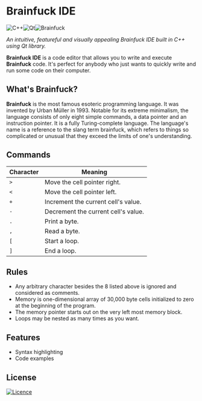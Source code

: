 # Brainfuck IDE
![C++](https://img.shields.io/badge/c++-%2300599C.svg?style=for-the-badge&logo=c%2B%2B&logoColor=white)![Qt](https://img.shields.io/badge/Qt-%23217346.svg?style=for-the-badge&logo=Qt&logoColor=white)![Brainfuck](https://img.shields.io/badge/-Brainfuck-white?style=for-the-badge)

_An intuitive, featureful and visually appealing Brainfuck IDE built in C++ using Qt library._

**Brainfuck IDE** is a code editor that allows you to write and execute **Brainfuck** code. It's perfect for anybody who just wants to quickly write and run some code  on their computer.

## What's Brainfuck?

**Brainfuck** is the most famous esoteric programming language. It was invented by Urban Müller in 1993. Notable for its extreme minimalism, the language consists of only eight simple commands, a data pointer and an instruction pointer. It is a fully Turing-complete language. The language's name is a reference to the slang term brainfuck, which refers to things so complicated or unusual that they exceed the limits of one's understanding.

## Commands 

| Character | Meaning |
|-----------|-----------------------------|
| `>`         | Move the cell pointer right. |
| `<`        | Move the cell pointer left.  |
| `+`         | Increment the current cell's value. |
| `-`         | Decrement the current cell's value. |
| `.`         | Print a byte. |
| `,`         | Read a byte.  |
| `[`         | Start a loop. |
| `]`         | End a loop. |

## Rules

- Any arbitrary character besides the 8 listed above is ignored and considered as comments.
- Memory is one-dimensional array of 30,000 byte cells initialized to zero at the beginning of the program.
- The memory pointer starts out on the very left most memory block.
- Loops may be nested as many times as you want.

## Features
- Syntax highlighting
- Code examples

## License
[![Licence](https://img.shields.io/github/license/michalszc/BrainfuckIDE?style=for-the-badge)](./LICENSE)
